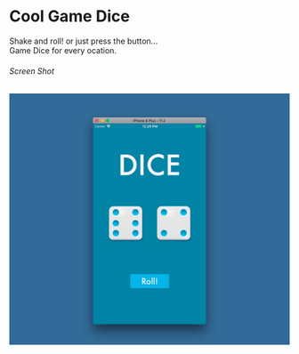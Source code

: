 # Cool Game Dice
Shake and roll! or just press the button...<br/>
Game Dice for every ocation.<br/>
###### Screen Shot
![Screenshot](Dice.jpg)

